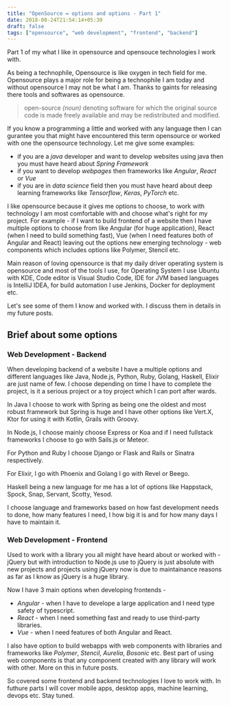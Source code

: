 ```yaml
---
title: "OpenSource = options and options - Part 1"
date: 2018-08-24T21:54:14+05:30
draft: false
tags: ["opensource", "web development", "frontend", "backend"]
---
```


Part 1 of my what I like in opensource and opensouce technologies I work with.

<!--more-->

As being a technophile, Opensource is like oxygen in tech field for me. Opensource plays a major role for being a technophile I am today and without opensource I may not be what I am. Thanks to gaints for releasing there tools and softwares as opensource.

> open-source *(noun)* denoting software for which the original source code is made freely available and may be redistributed and modified.

If you know a programming a little and worked with any language then I can gurantee you that might have encountered this term opensource or worked with one the opensource technology. Let me give some examples:

* if you are a *java* developer and want to develop websites using java then you must have heard about *Spring Framework*
* if you want to develop *webpages* then frameworks like *Angular*, *React* or *Vue*
* if you are in *data science* field then you must have heard about deep learning frameworks like *Tensorflow*, *Keras*, *PyTorch* etc.

I like opensource because it gives me options to choose, to work with technology I am most comfortable with and choose what's right for my project. For example - if I want to build frontend of a website then I have multiple options to choose from like Angular (for huge application), React (when I need to build something fast), Vue (when I need features both of Angular and React) leaving out the options new emerging technology - web components which includes options like Polymer, Stencil etc.

Main reason of loving opensource is that my daily driver operating system is opensource and most of the tools I use, for Operating System I use Ubuntu with KDE, Code editor is Visual Studio Code, IDE for JVM based languages is IntelliJ IDEA, for build automation I use Jenkins, Docker for deployment etc.

Let's see some of them I know and worked with. I discuss them in details in my future posts.

## Brief about some options
### Web Development - Backend
When developing backend of a website I have a multiple options and different languages like Java, Node.js, Python, Ruby, Golang, Haskell, Elixir are just name of few. I choose depending on time I have to complete the project, is it a serious project or a toy project which I can port after wards.

In Java I choose to work with Spring as being one the oldest and most robust framework but Spring is huge and I have other options like Vert.X, Ktor for using it with Kotlin, Grails with Groovy. 

In Node.js, I choose mainly choose Express or Koa and if I need fullstack frameworks I choose to go with Sails.js or Meteor.

For Python and Ruby I choose Django or Flask and Rails or Sinatra respectively.

For Elixir, I go with Phoenix and Golang I go with Revel or Beego.

Haskell being a new language for me has a lot of options like Happstack, Spock, Snap, Servant, Scotty, Yesod.

I choose language and frameworks based on how fast development needs to done, how many features I need, I how big it is and for how many days I have to maintain it.

### Web Development - Frontend
Used to work with a library you all might have heard about or worked with - jQuery but with introduction to Node.js use to jQuery is just absolute with new projects and projects using jQuery now is due to maintainance reasons as far as I know as jQuery is a huge library.

Now I have 3 main options when developing frontends -

* *Angular* - when I have to develope a large application and I need type safety of typescript.
* *React* - when I need something fast and ready to use third-party libraries.
* *Vue* - when I need features of both Angular and React.

I also have option to build webapps with web components with libraries and frameworks like *Polymer*, *Stencil*, *Aurelia*, *Bosonic* etc. Best part of using web components is that any component created with any library will work with other. More on this in future posts.

So covered some frontend and backend technologies I love to work with. In futhure parts I will cover mobile apps, desktop apps, machine learning, devops etc. Stay tuned.